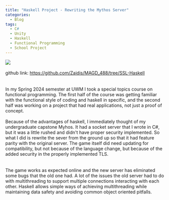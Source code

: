 ```yaml
---
title: "Haskell Project - Rewriting the Mythos Server"
categories:
  - Blog
tags:
  - C#
  - Unity
  - Haskell
  - Functional Programming
  - School Project
---
```

<img src="{{ site.baseurl }}/assets/images/haskell.png"><br><br>
github link:  <a href="https://github.com/Zaidis/MAGD_488/tree/SSL-Haskell" target="_blank">https://github.com/Zaidis/MAGD_488/tree/SSL-Haskell</a><br>
<br><br>In my Spring 2024 semester at UWM I took a special topics course on functional programming.  The first half of the course was getting familiar with the functional style of coding and haskell in specific, and the second half was working on a project that had real applications, not just a proof of concept.
<br><br>Because of the advantages of haskell, I immediately thought of my undergraduate capstone Myhos.  It had a socket server that I wrote in C#, but it was a little rushed and didn't have proper security implemented.  So what I did is rewrite the sever from the ground up so that it had feature parity with the original
server.  The game itself did need updating for compatibility, but not because of the language change, but because of the added security in the properly implemented TLS.  
<br><br>The game works as expected online and the new server has eliminated some bugs that the old one had.  A lot of the issues the old server had to do with multithreading to support multiple connections interacting with each other.  Haskell allows simple ways of achieving multithreading while maintaining data safety and
avoiding common object oriented pitfalls.
